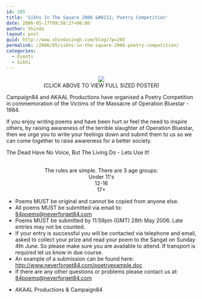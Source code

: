 ```yaml
---
id: 205
title: 'Sikhs In The Square 2006 &#8211; Poetry Competition'
date: 2006-05-17T09:58:17+00:00
author: Shinda
layout: post
guid: http://www.shindasingh.com/blog/?p=205
permalink: /2006/05/sikhs-in-the-square-2006-poetry-competition/
categories:
  - Events
  - Sikhi
---
```

<div align="center">
  <a href="http://www.shindasingh.com/blog/content/images/features/poetry.jpg"><img src="http://www.neverforget84.com/content/images/features/poetry2.jpg" /></a><br /> (CLICK ABOVE TO VIEW FULL SIZED POSTER)
</div>

Campaign84 and AKAAL Productions have organised a Poetry Competition in commemoration of the Victims of the Massacre of Operation Bluestar - 1984.

If you enjoy writing poems and have been hurt or feel the need to inspire others, by raising awareness of the terrible slaughter of Operation Bluestar, then we urge you to write your feelings down and submit them to us so we can come together to raise awareness for a better society.

The Dead Have No Voice, But The Living Do - Lets Use It!
  


<center>
  <br /> The rules are simple. There are 3 age groups:<br /> Under 11's<br /> 12-16<br /> 17+
</center>

  * Poems MUST be original and cannot be copied from anyone else.
  * All poems MUST be submitted via email to: <84poems@neverforget84.com>
  * Poems MUST be submitted by 11:59pm (GMT) 28th May 2006. Late entries may not be counted.
  * If your entry is successful you will be contacted via telephone and email, asked to collect your prize and read your poem to the Sangat on Sunday 4th June. So please make sure you are available to attend. If transport is required let us know in due course.
  * An example of a submission can be found here: http://www.neverforget84.com/poetryexample.doc
  * If there are any other questions or problems please contact us at: <84poems@neverforget84.com>

- AKAAL Productions & Campaign84